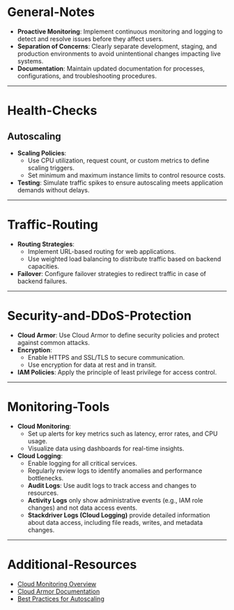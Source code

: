 # General-Notes

- **Proactive Monitoring**: Implement continuous monitoring and logging to detect and resolve issues before they affect users.
- **Separation of Concerns**: Clearly separate development, staging, and production environments to avoid unintentional changes impacting live systems.
- **Documentation**: Maintain updated documentation for processes, configurations, and troubleshooting procedures.

---

# Health-Checks
## Autoscaling

- **Scaling Policies**:
    - Use CPU utilization, request count, or custom metrics to define scaling triggers.
    - Set minimum and maximum instance limits to control resource costs.
- **Testing**: Simulate traffic spikes to ensure autoscaling meets application demands without delays.

---
# Traffic-Routing

- **Routing Strategies**:
    - Implement URL-based routing for web applications.
    - Use weighted load balancing to distribute traffic based on backend capacities.
- **Failover**: Configure failover strategies to redirect traffic in case of backend failures.

---
# Security-and-DDoS-Protection

- **Cloud Armor**: Use Cloud Armor to define security policies and protect against common attacks.
- **Encryption**:
    - Enable HTTPS and SSL/TLS to secure communication.
    - Use encryption for data at rest and in transit.
- **IAM Policies**: Apply the principle of least privilege for access control.

---
# Monitoring-Tools

- **Cloud Monitoring**:
    - Set up alerts for key metrics such as latency, error rates, and CPU usage.
    - Visualize data using dashboards for real-time insights.
- **Cloud Logging**:
    - Enable logging for all critical services.
    - Regularly review logs to identify anomalies and performance bottlenecks.
	- **Audit Logs**: Use audit logs to track access and changes to resources.
	- **Activity Logs** only show administrative events (e.g., IAM role changes) and not data access events.
	- **Stackdriver Logs (Cloud Logging)** provide detailed information about data access, including file reads, writes, and metadata changes.

---
# Additional-Resources

- [Cloud Monitoring Overview](https://cloud.google.com/monitoring/docs)
- [Cloud Armor Documentation](https://cloud.google.com/armor/docs)
- [Best Practices for Autoscaling](https://cloud.google.com/compute/docs/autoscaler/best-practices)
